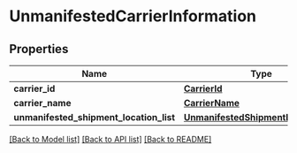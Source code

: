 # UnmanifestedCarrierInformation

## Properties
Name | Type | Description | Notes
------------ | ------------- | ------------- | -------------
**carrier_id** | [**CarrierId**](CarrierId.md) |  | [optional] 
**carrier_name** | [**CarrierName**](CarrierName.md) |  | [optional] 
**unmanifested_shipment_location_list** | [**UnmanifestedShipmentLocationList**](UnmanifestedShipmentLocationList.md) |  | [optional] 

[[Back to Model list]](../README.md#documentation-for-models) [[Back to API list]](../README.md#documentation-for-api-endpoints) [[Back to README]](../README.md)

